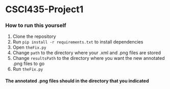 # CSCI435-Project1

### How to run this yourself
1. Clone the repository 
2. Run ```pip install -r requirements.txt``` to install dependencies 
3. Open ```theFix.py```
4. Change ```path``` to the directory where your .xml and .png files are stored 
5. Change ```resultsPath``` to the directory where you want the new annotated .png files to go
6. Run ```theFix.py```

#### The annotated .png files should in the directory that you indicated 

